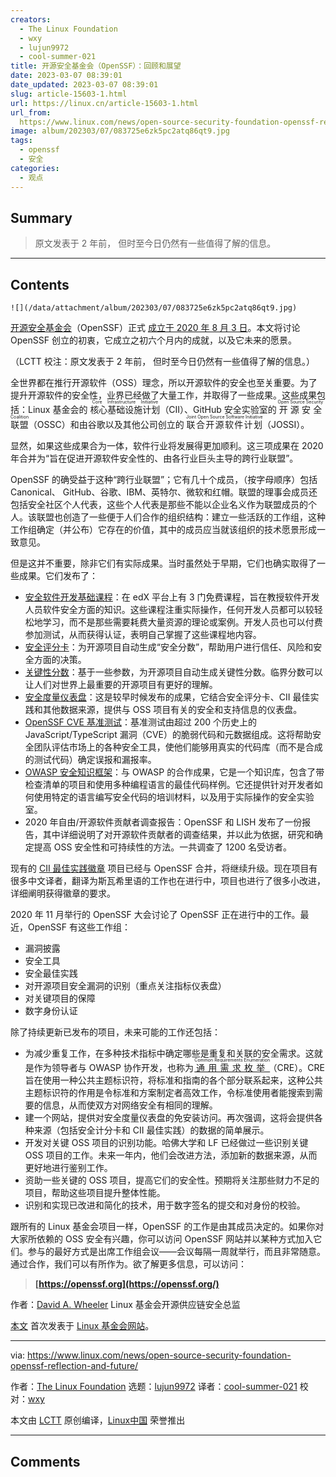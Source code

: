 ```yaml
---
creators:
  - The Linux Foundation
  - wxy
  - lujun9972
  - cool-summer-021
title: 开源安全基金会（OpenSSF）：回顾和展望
date: 2023-03-07 08:39:01
date_updated: 2023-03-07 08:39:01
slug: article-15603-1.html
url: https://linux.cn/article-15603-1.html
url_from: 
  https://www.linux.com/news/open-source-security-foundation-openssf-reflection-and-future/
image: album/202303/07/083725e6zk5pc2atq86qt9.jpg
tags:
  - openssf
  - 安全
categories:
  - 观点
---
```


## Summary

> 原文发表于 2 年前， 但时至今日仍然有一些值得了解的信息。

***

<!-- more -->

## Contents

`![](/data/attachment/album/202303/07/083725e6zk5pc2atq86qt9.jpg)`

[开源安全基金会](https://openssf.org/)（OpenSSF）正式 [成立于 2020 年 8 月 3 日](https://www.linuxfoundation.org/en/press-release/technology-and-enterprise-leaders-combine-efforts-to-improve-open-source-security/)。本文将讨论 OpenSSF 创立的初衷，它成立之初六个月内的成就，以及它未来的愿景。

（LCTT 校注：原文发表于 2 年前， 但时至今日仍然有一些值得了解的信息。）

全世界都在推行开源软件（OSS）理念，所以开源软件的安全也至关重要。为了提升开源软件的安全性，业界已经做了大量工作，并取得了一些成果。这些成果包括：Linux 基金会的 <ruby> 核心基础设施计划 <rt>  Core Infrastructure Initiative </rt></ruby>（CII）、GitHub 安全实验室的 <ruby> 开源安全联盟 <rt>  Open Source Security Coalition </rt></ruby>（OSSC）和由谷歌以及其他公司创立的 <ruby> 联合开源软件计划 <rt>  Joint Open Source Software Initiative </rt></ruby>（JOSSI）。

显然，如果这些成果合为一体，软件行业将发展得更加顺利。这三项成果在 2020 年合并为“旨在促进开源软件安全性的、由各行业巨头主导的跨行业联盟”。

OpenSSF 的确受益于这种“跨行业联盟”；它有几十个成员，（按字母顺序）包括 Canonical、 GitHub、谷歌、IBM、英特尔、微软和红帽。联盟的理事会成员还包括安全社区个人代表，这些个人代表是那些不能以企业名义作为联盟成员的个人。该联盟也创造了一些便于人们合作的组织结构：建立一些活跃的工作组，这种工作组确定（并公布）它存在的价值，其中的成员应当就该组织的技术愿景形成一致意见。

但是这并不重要，除非它们有实际成果。当时虽然处于早期，它们也确实取得了一些成果。它们发布了：

* [安全软件开发基础课程](https://openssf.org/blog/2020/10/29/announcing-secure-software-development-edx-course-sign-up-today/)：在 edX 平台上有 3 门免费课程，旨在教授软件开发人员软件安全方面的知识。这些课程注重实际操作，任何开发人员都可以较轻松地学习，而不是那些需要耗费大量资源的理论或案例。开发人员也可以付费参加测试，从而获得认证，表明自己掌握了这些课程地内容。
* [安全评分卡](https://openssf.org/blog/2020/11/06/security-scorecards-for-open-source-projects/)：为开源项目自动生成“安全分数”，帮助用户进行信任、风险和安全方面的决策。
* [关键性分数](https://github.com/ossf/criticality_score)：基于一些参数，为开源项目自动生成关键性分数。临界分数可以让人们对世界上最重要的开源项目有更好的理解。
* [安全度量仪表盘](https://github.com/ossf/Project-Security-Metrics)：这是较早时候发布的成果，它结合安全评分卡、CII 最佳实践和其他数据来源，提供与 OSS 项目有关的安全和支持信息的仪表盘。
* [OpenSSF CVE 基准测试](https://openssf.org/blog/2020/12/09/introducing-the-openssf-cve-benchmark/)：基准测试由超过 200 个历史上的 JavaScript/TypeScript 漏洞（CVE）的脆弱代码和元数据组成。这将帮助安全团队评估市场上的各种安全工具，使他们能够用真实的代码库（而不是合成的测试代码）确定误报和漏报率。
* [OWASP 安全知识框架](https://owasp.org/www-project-security-knowledge-framework/)：与 OWASP 的合作成果，它是一个知识库，包含了带检查清单的项目和使用多种编程语言的最佳代码样例。它还提供针对开发者如何使用特定的语言编写安全代码的培训材料，以及用于实际操作的安全实验室。
* 2020 年自由/开源软件贡献者调查报告：OpenSSF 和 LISH 发布了一份报告，其中详细说明了对开源软件贡献者的调查结果，并以此为依据，研究和确定提高 OSS 安全性和可持续性的方法。一共调查了 1200 名受访者。

现有的 [CII 最佳实践徽章](https://bestpractices.coreinfrastructure.org/) 项目已经与 OpenSSF 合并，将继续升级。现在项目有很多中文译者，翻译为斯瓦希里语的工作也在进行中，项目也进行了很多小改进，详细阐明获得徽章的要求。

2020 年 11 月举行的 OpenSSF 大会讨论了 OpenSSF 正在进行中的工作。最近，OpenSSF 有这些工作组：

* 漏洞披露
* 安全工具
* 安全最佳实践
* 对开源项目安全漏洞的识别（重点关注指标仪表盘）
* 对关键项目的保障
* 数字身份认证

除了持续更新已发布的项目，未来可能的工作还包括：

* 为减少重复工作，在多种技术指标中确定哪些是重复和关联的安全需求。这就是作为领导者与 OWASP 协作开发，也称为 <ruby> <a href="https://owasp.org/www-project-integration-standards/">  通用需求枚举 </a> <rt>  Common Requirements Enumeration </rt></ruby>（CRE）。CRE 旨在使用一种公共主题标识符，将标准和指南的各个部分联系起来，这种公共主题标识符的作用是令标准和方案制定者高效工作，令标准使用者能搜索到需要的信息，从而使双方对网络安全有相同的理解。
* 建一个网站，提供对安全度量仪表盘的免安装访问。再次强调，这将会提供各种来源（包括安全计分卡和 CII 最佳实践）的数据的简单展示。
* 开发对关键 OSS 项目的识别功能。哈佛大学和 LF 已经做过一些识别关键 OSS 项目的工作。未来一年内，他们会改进方法，添加新的数据来源，从而更好地进行鉴别工作。
* 资助一些关键的 OSS 项目，提高它们的安全性。预期将关注那些财力不足的项目，帮助这些项目提升整体性能。
* 识别和实现已改进和简化的技术，用于数字签名的提交和对身份的校验。

跟所有的 Linux 基金会项目一样，OpenSSF 的工作是由其成员决定的。如果你对大家所依赖的 OSS 安全有兴趣，你可以访问 OpenSSF 网站并以某种方式加入它们。参与的最好方式是出席工作组会议——会议每隔一周就举行，而且非常随意。通过合作，我们可以有所作为。欲了解更多信息，可以访问：

> 
> **[https://openssf.org](https://openssf.org/)**
> 
> 
> 

作者：[David A. Wheeler](mailto:dwheeler@linuxfoundation.org) Linux 基金会开源供应链安全总监

[本文](https://www.linuxfoundation.org/en/blog/openssf-reflection-and-future/) 首次发表于 [Linux 基金会网站](https://www.linuxfoundation.org/)。

---

via: <https://www.linux.com/news/open-source-security-foundation-openssf-reflection-and-future/>

作者：[The Linux Foundation](https://www.linuxfoundation.org/en/blog/openssf-reflection-and-future/) 选题：[lujun9972](https://github.com/lujun9972) 译者：[cool-summer-021](https://github.com/cool-summer-021) 校对：[wxy](https://github.com/wxy)

本文由 [LCTT](https://github.com/LCTT/TranslateProject) 原创编译，[Linux中国](https://linux.cn/) 荣誉推出

***

## Comments
